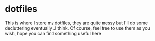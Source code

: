 # dotfiles
This is where I store my dotfiles, they are quite messy but I'll do some decluttering eventually...I think.
Of course, feel free to use them as you wish, hope you can find something useful here
